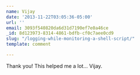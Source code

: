 ```yaml
---
name: Vijay
date: '2013-11-22T03:05:36-05:00'
url: ''
email: 3093f540820da6d31d7190ef7e0a46ce
_id: 8d123973-8314-4861-bdfb-cf0c7aee0cd9
slug: "/logging-while-monitoring-a-shell-script/"
template: comment

---
```


Thank you! This helped me a lot... Vijay.
